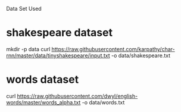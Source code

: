 Data Set Used

# shakespeare dataset

mkdir -p data
curl https://raw.githubusercontent.com/karpathy/char-rnn/master/data/tinyshakespeare/input.txt -o data/shakespeare.txt

# words dataset

curl https://raw.githubusercontent.com/dwyl/english-words/master/words_alpha.txt -o data/words.txt
